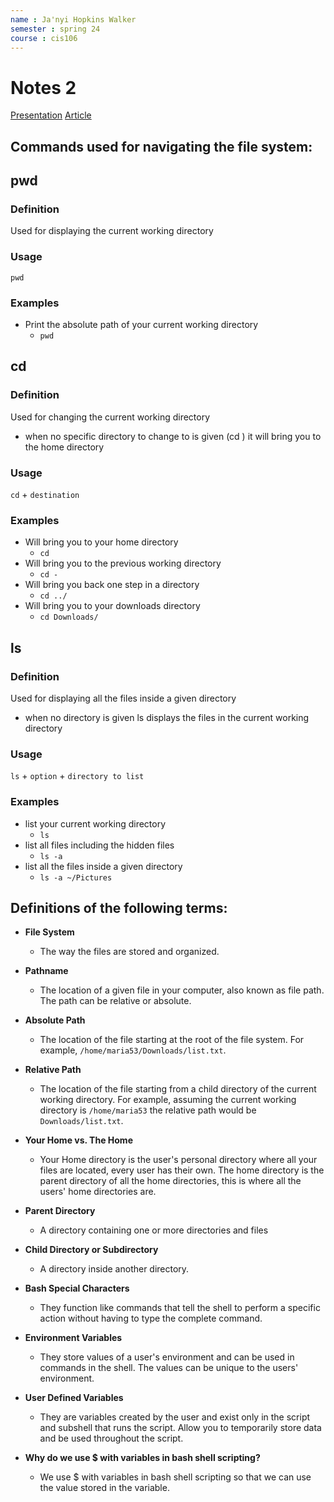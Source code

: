 ```yaml
---
name : Ja'nyi Hopkins Walker
semester : spring 24
course : cis106
---
```


# Notes 2
[Presentation](https://rapurl.live/s39)
[Article](https://cis106.com/extra/thelinuxfs/)


## Commands used for navigating the file system:

## pwd
### Definition
Used for displaying the current working directory
### Usage
`pwd`
### Examples
* Print the absolute path of your current working directory 
  * `pwd`

## cd 
### Definition
Used for changing the current working directory
* when no specific directory to change to is given (cd ) it will bring you to the home directory
### Usage
`cd` + `destination`
### Examples
* Will bring you to your home directory
  * `cd`
* Will bring you to the previous working directory
  * `cd -`
* Will bring you back one step in a directory 
  * `cd ../`
* Will bring you to your downloads directory
  * `cd Downloads/`

## ls
### Definition
Used for displaying all the files inside a given directory 
* when no directory is given ls displays the files in the current working directory
### Usage
`ls` + `option` + `directory to list`
### Examples
* list your current working directory
  * `ls`
* list all files including the hidden files
  * `ls -a`
* list all the files inside a given directory
  * `ls -a ~/Pictures`



## Definitions of the following terms:

* **File System**
  * The way the files are stored and organized.

* **Pathname**
  * The location of a given file in your computer, also known as file path. The path can be relative or absolute.

* **Absolute Path**
  * The location of the file starting at the root of the file system. For example, `/home/maria53/Downloads/list.txt`.

* **Relative Path**
  * The location of the file starting from a child directory of the current working directory. For example, assuming the current working directory is `/home/maria53` the relative path would be `Downloads/list.txt`.

* **Your Home vs. The Home**
  * Your Home directory is the user's personal directory where all your files are located, every user has their own. The home directory is the parent directory of all the home directories, this is where all the users' home directories are.

* **Parent Directory**
  * A directory containing one or more directories and files

* **Child Directory or Subdirectory**
  * A directory inside another directory.

* **Bash Special Characters**
  * They function like commands that tell the shell to perform a specific action without having to type the complete command.

* **Environment Variables**
  * They store values of a user's environment and can be used in commands in the shell. The values can be unique to the users' environment.

* **User Defined Variables**
  * They are variables created by the user and exist only in the script and subshell that runs the script. Allow you to temporarily store data and be used throughout the script.

* **Why do we use $ with variables in bash shell scripting?**
  * We use $ with variables in bash shell scripting so that we can use the value stored in the variable.